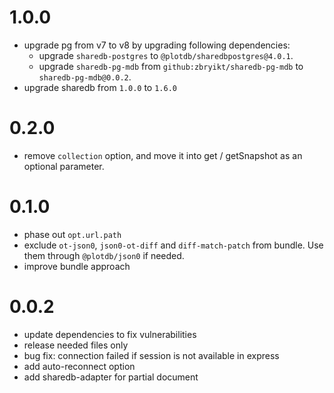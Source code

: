 # 1.0.0

 - upgrade pg from v7 to v8 by upgrading following dependencies:
   - upgrade `sharedb-postgres` to `@plotdb/sharedbpostgres@4.0.1`.
   - upgrade `sharedb-pg-mdb` from `github:zbryikt/sharedb-pg-mdb` to `sharedb-pg-mdb@0.0.2`.
 - upgrade sharedb from `1.0.0` to `1.6.0`


# 0.2.0

 - remove `collection` option, and move it into get / getSnapshot as an optional parameter.


# 0.1.0

 - phase out `opt.url.path`
 - exclude `ot-json0`, `json0-ot-diff` and `diff-match-patch` from bundle. Use them through `@plotdb/json0` if needed.
 - improve bundle approach

# 0.0.2

 - update dependencies to fix vulnerabilities
 - release needed files only
 - bug fix: connection failed if session is not available in express
 - add auto-reconnect option
 - add sharedb-adapter for partial document

